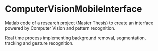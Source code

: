 # ComputerVisionMobileInterface

Matlab code of a research project (Master Thesis) to create an interface powered by Computer Vision and pattern recognition. 

Real time process implementing background removal, segmentation, tracking and gesture recognition.
